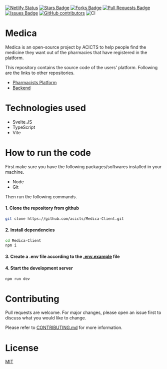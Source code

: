 [![Netlify Status](https://api.netlify.com/api/v1/badges/d42a53b4-8732-4b0a-88f5-b574bc77c85c/deploy-status)](https://app.netlify.com/sites/acicts-pharmacy-app-client/deploys) <a href="https://github.com/acicts/Medica-Client/stargazers"><img src="https://img.shields.io/github/stars/acicts/Medica-Client" alt="Stars Badge"/></a>
<a href="https://github.com/acicts/Medica-Client/network/members"><img src="https://img.shields.io/github/forks/acicts/Medica-Client" alt="Forks Badge"/></a>
<a href="https://github.com/acicts/Medica-Client/pulls"><img src="https://img.shields.io/github/issues-pr/acicts/Medica-Client" alt="Pull Requests Badge"/></a>
<a href="https://github.com/acicts/Medica-Client/issues"><img src="https://img.shields.io/github/issues/acicts/Medica-Client" alt="Issues Badge"/></a>
<a href="https://github.com/acicts/Medica-Client/graphs/contributors"><img alt="GitHub contributors" src="https://img.shields.io/github/contributors/acicts/Medica-Client?color=2b9348"></a> 
![CI](https://github.com/acicts/Medica-Client/actions/workflows/node.js.yml/badge.svg)



# Medica
Medica is an open-source project by ACICTS to help people find the medicine they want out of the pharmacies that have registered in the platform.

This repository contains the source code of the users' platform. Following are the links to other repositories.

- [Pharmacists Platform](https://github.com/acicts/Medica-Pharmacist.git)
- [Backend](https://github.com/acicts/Medica-Backend)

# Technologies used
- Svelte.JS
- TypeScript
- Vite

# How to run the code

First make sure you have the following packages/softwares installed in your machine.
- Node
- Git

Then run the following commands.

#### 1.  Clone the repository from github
```bash
git clone https://github.com/acicts/Medica-Client.git
```
#### 2. Install dependencies
```bash
cd Medica-Client
npm i
```

#### 3. Create a .env file according to the [.env.example](./.env.example ".env.example") file

#### 4. Start the development server
```bash
npm run dev
```

# Contributing
Pull requests are welcome. For major changes, please open an issue first
to discuss what you would like to change.

Please refer to [CONTRIBUTING.md](./CONTRIBUTING.md) for more information.

# License
[MIT](./LICENSE)
